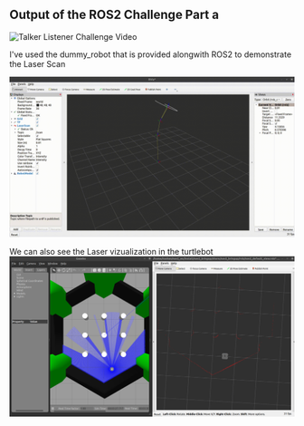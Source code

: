 ## Output of the ROS2 Challenge Part a
![Talker Listener Challenge Video](../assets/ROS2_Talker_Listener.gif)

I've used the dummy_robot that is provided alongwith ROS2 to demonstrate the Laser Scan

![Laser Scan Challenge Video](../assets/Laser_Scan.gif)

We can also see the Laser vizualization in the turtlebot
![Laser Viz](assets/Laser_Viz_Turtle.png)
